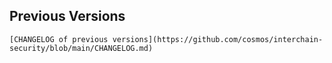 ## Previous Versions

    [CHANGELOG of previous versions](https://github.com/cosmos/interchain-security/blob/main/CHANGELOG.md)